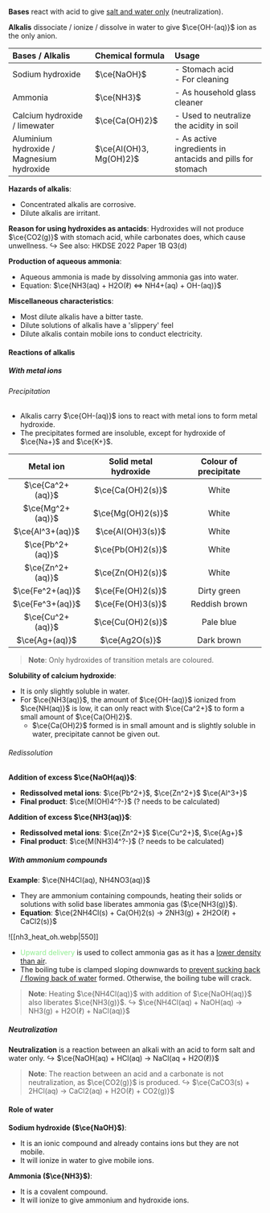 **Bases** react with acid to give <u>salt and water only</u> (neutralization).

**Alkalis** dissociate / ionize / dissolve in water to give $\ce{OH-(aq)}$ ion as the only anion.

| Bases / Alkalis | Chemical formula | Usage |
| :--- | :--- | :--- |
| Sodium hydroxide | $\ce{NaOH}$ | - Stomach acid<br>- For cleaning |
| Ammonia | $\ce{NH3}$ | - As household glass cleaner |
| Calcium hydroxide / limewater | $\ce{Ca(OH)2}$ | - Used to neutralize the acidity in soil |
| Aluminium hydroxide / Magnesium hydroxide | $\ce{Al(OH)3, Mg(OH)2}$ | - As active ingredients in antacids and pills for stomach |

**Hazards of alkalis**:
- Concentrated alkalis are corrosive.
- Dilute alkalis are irritant.

**Reason for using hydroxides as antacids**:
Hydroxides will not produce $\ce{CO2(g)}$ with stomach acid, while carbonates does, which cause unwellness.
↪️ See also: HKDSE 2022 Paper 1B Q3(d)

**Production of aqueous ammonia**:
- Aqueous ammonia is made by dissolving ammonia gas into water.
- Equation: $\ce{NH3(aq) + H2O(ℓ) <=> NH4+(aq) + OH-(aq)}$

**Miscellaneous characteristics**:
- Most dilute alkalis have a bitter taste.
- Dilute solutions of alkalis have a 'slippery' feel
- Dilute alkalis contain mobile ions to conduct electricity.

#### Reactions of alkalis
##### With metal ions
###### Precipitation
- Alkalis carry $\ce{OH-(aq)}$ ions to react with metal ions to form metal hydroxide.
- The precipitates formed are insoluble, except for hydroxide of $\ce{Na+}$ and $\ce{K+}$.

| Metal ion | Solid metal hydroxide | Colour of precipitate |
| :--: | :--: | :--: |
| $\ce{Ca^2+(aq)}$ | $\ce{Ca(OH)2(s)}$ | White |
| $\ce{Mg^2+(aq)}$ | $\ce{Mg(OH)2(s)}$ | White |
| $\ce{Al^3+(aq)}$ | $\ce{Al(OH)3(s)}$ | White |
| $\ce{Pb^2+(aq)}$ | $\ce{Pb(OH)2(s)}$ | White |
| $\ce{Zn^2+(aq)}$ | $\ce{Zn(OH)2(s)}$ | White |
| $\ce{Fe^2+(aq)}$ | $\ce{Fe(OH)2(s)}$ | Dirty green |
| $\ce{Fe^3+(aq)}$ | $\ce{Fe(OH)3(s)}$ | Reddish brown |
| $\ce{Cu^2+(aq)}$ | $\ce{Cu(OH)2(s)}$ | Pale blue |
| $\ce{Ag+(aq)}$ | $\ce{Ag2O(s)}$ | Dark brown |

> **Note**:
> Only hydroxides of transition metals are coloured.

**Solubility of calcium hydroxide**:
- It is only slightly soluble in water.
- For $\ce{NH3(aq)}$, the amount of $\ce{OH-(aq)}$ ionized from $\ce{NH(aq)}$ is low, it can only react with $\ce{Ca^2+}$ to form a small amount of $\ce{Ca(OH)2}$.
	- $\ce{Ca(OH)2}$  formed is in small amount and is slightly soluble in water, precipitate cannot be given out.

###### Redissolution
**Addition of excess $\ce{NaOH(aq)}$**:
- **Redissolved metal ions**: $\ce{Pb^2+}$, $\ce{Zn^2+}$ $\ce{Al^3+}$
- **Final product**: $\ce{M(OH)4^?-}$ (? needs to be calculated)

**Addition of excess $\ce{NH3(aq)}$**:
- **Redissolved metal ions**: $\ce{Zn^2+}$ $\ce{Cu^2+}$, $\ce{Ag+}$
- **Final product**: $\ce{M(NH3)4^?-}$ (? needs to be calculated)

##### With ammonium compounds
**Example**: $\ce{NH4Cl(aq), NH4NO3(aq)}$
- They are ammonium containing compounds, heating their solids or solutions with solid base liberates ammonia gas ($\ce{NH3(g)}$).
- **Equation**: $\ce{2NH4Cl(s) + Ca(OH)2(s) -> 2NH3(g) + 2H2O(ℓ) + CaCl2(s)}$

![[nh3_heat_oh.webp|550]]
- <span style="color: lightgreen">Upward delivery</span> is used to collect ammonia gas as it has a <u>lower density than air</u>.
- The boiling tube is clamped sloping downwards to <u>prevent sucking back / flowing back of water</u> formed. Otherwise, the boiling tube will crack.

> **Note**:
> Heating $\ce{NH4Cl(aq)}$ with addition of $\ce{NaOH(aq)}$ also liberates $\ce{NH3(g)}$.
> ↪️ $\ce{NH4Cl(aq) + NaOH(aq) -> NH3(g) + H2O(ℓ) + NaCl(aq)}$

##### Neutralization
**Neutralization** is a reaction between an alkali with an acid to form salt and water only.
↪️ $\ce{NaOH(aq) + HCl(aq) -> NaCl(aq + H2O(ℓ)}$

> **Note**:
> The reaction between an acid and a carbonate is not neutralization, as $\ce{CO2(g)}$ is produced.
> ↪️ $\ce{CaCO3(s) + 2HCl(aq) -> CaCl2(aq) + H2O(ℓ) + CO2(g)}$

#### Role of water
**Sodium hydroxide ($\ce{NaOH}$)**:
- It is an ionic compound and already contains ions but they are not mobile.
- It will ionize in water to give mobile ions.

**Ammonia ($\ce{NH3}$)**:
- It is a covalent compound.
- It will ionize to give ammonium and hydroxide ions.
